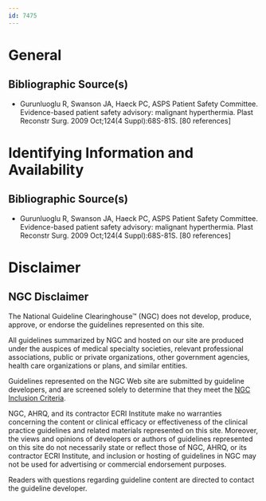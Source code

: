 ```yaml
---
id: 7475
---
```


# General

## Bibliographic Source(s)

- Gurunluoglu R, Swanson JA, Haeck PC, ASPS Patient Safety Committee. Evidence-based patient safety advisory: malignant hyperthermia. Plast Reconstr Surg. 2009 Oct;124(4 Suppl):68S-81S. [80 references]

# Identifying Information and Availability

## Bibliographic Source(s)

- Gurunluoglu R, Swanson JA, Haeck PC, ASPS Patient Safety Committee. Evidence-based patient safety advisory: malignant hyperthermia. Plast Reconstr Surg. 2009 Oct;124(4 Suppl):68S-81S. [80 references]

# Disclaimer

## NGC Disclaimer

The National Guideline Clearinghouse™ (NGC) does not develop, produce, approve, or endorse the guidelines represented on this site.

All guidelines summarized by NGC and hosted on our site are produced under the auspices of medical specialty societies, relevant professional associations, public or private organizations, other government agencies, health care organizations or plans, and similar entities.

Guidelines represented on the NGC Web site are submitted by guideline developers, and are screened solely to determine that they meet the [NGC Inclusion Criteria](/help-and-about/summaries/inclusion-criteria).

NGC, AHRQ, and its contractor ECRI Institute make no warranties concerning the content or clinical efficacy or effectiveness of the clinical practice guidelines and related materials represented on this site. Moreover, the views and opinions of developers or authors of guidelines represented on this site do not necessarily state or reflect those of NGC, AHRQ, or its contractor ECRI Institute, and inclusion or hosting of guidelines in NGC may not be used for advertising or commercial endorsement purposes.

Readers with questions regarding guideline content are directed to contact the guideline developer.

